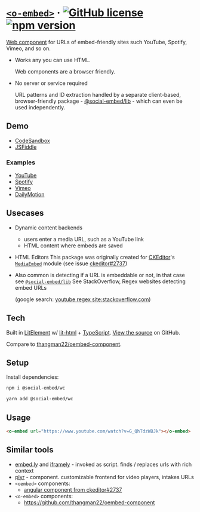 # [`<o-embed>`](https://social-embed.git-pull.com/) &middot; [![GitHub license](https://img.shields.io/badge/license-MIT-blue.svg)](https://github.com/social-embed/social-embed/blob/master/LICENSE) [![npm version](https://img.shields.io/npm/v/@social-embed/wc.svg?style=flat)](https://www.npmjs.com/package/@social-embed/wc)

[Web component] for URLs of embed-friendly sites such YouTube,
Spotify, Vimeo, and so on.

- Works any you can use HTML.

  Web components are a browser friendly.

- No server or service required

  URL patterns and ID extraction handled by a separate client-based, browser-friendly package - [@social-embed/lib] - which can even be used independently.

[@social-embed/lib]: https://social-embed.git-pull.com/docs/lib/

## Demo

- [CodeSandbox]
- [JSFiddle]

### Examples

- [YouTube]
- [Spotify]
- [Vimeo]
- [DailyMotion]

[codesandbox]: https://codepen.io/attachment/pen/poRRwdy
[jsfiddle]: https://jsfiddle.net/gitpull/vc13Lhkz/
[youtube]: https://social-embed.git-pull.com/docs/wc/providers/youtube
[spotify]: https://social-embed.git-pull.com/docs/wc/providers/spotify
[dailymotion]: https://social-embed.git-pull.com/docs/wc/providers/dailymotion
[vimeo]: https://social-embed.git-pull.com/docs/wc/providers/vimeo

## Usecases

- Dynamic content backends
  - users enter a media URL, such as a YouTube link
  - HTML content where embeds are saved
- HTML Editors
  This package was originally created for [CKEditor]'s [`MediaEmbed`] module (see issue [ckeditor#2737])
- Also common is detecting if a URL is embeddable or not, in that case see [`@social-embed/lib`]
  See StackOverflow, Regex websites detecting embed URLs

  (google search: [youtube regex site:stackoverflow.com])

[youtube regex site:stackoverflow.com]: https://www.google.com/search?q=youtube+regex+site%3Astackoverflow.com
[`mediaembed`]: https://ckeditor.com/docs/ckeditor5/latest/features/media-embed.html
[ckeditor#2737]: https://github.com/ckeditor/ckeditor5/issues/2737
[ckeditor]: https://github.com/ckeditor/ckeditor5/issues/2737
[`@social-embed/lib`]: ../lib/overview.mdx

## Tech

Built in [LitElement] w/ [lit-html] + [TypeScript]. [View the source](https://github.com/social-embed/social-embed/tree/master/packages/wc) on GitHub.

[web component]: https://developer.mozilla.org/en-US/docs/Web/Web_Components
[oembed]: https://oembed.com/
[litelement]: https://lit-element.polymer-project.org/
[lit-html]: https://lit-html.polymer-project.org/
[typescript]: https://www.typescriptlang.org/
[litelement]: https://lit-element.polymer-project.org/
[web component]: https://developer.mozilla.org/en-US/docs/Web/Web_Components
[oembed]: https://oembed.com/
[ckeditor5#2737]: https://github.com/ckeditor/ckeditor5/issues/2737

Compare to [thangman22/oembed-component](https://github.com/thangman22/oembed-component).

## Setup

Install dependencies:

```bash
npm i @social-embed/wc
```

```bash
yarn add @social-embed/wc
```

## Usage

```html
<o-embed url="https://www.youtube.com/watch?v=G_QhTdzWBJk"></o-embed>
```

## Similar tools

- [embed.ly](https://embed.ly/) and [iframely](https://iframely.com/) - invoked as script. finds / replaces urls with rich context
- [plyr](https://plyr.io/) - component. customizable frontend for video players, intakes URLs
- `<oembed>` components:
  - [angular component from ckeditor#2737](https://github.com/ckeditor/ckeditor5/issues/2737#issuecomment-471326090)
- `<o-embed>` components:
  - https://github.com/thangman22/oembed-component
